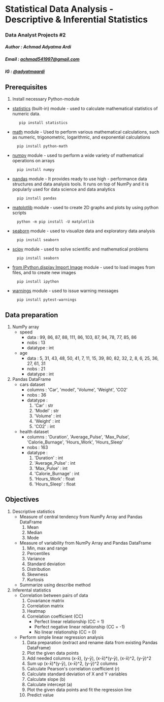 # Statistical Data Analysis - Descriptive & Inferential Statistics

### Data Analyst Projects #2

##### Author : Achmad Adyatma Ardi
##### Email : achmad541997@gmail.com
##### IG : [@adyatmaardi](https://www.instagram.com/adyatmaardi/?hl=id)

## Prerequisites
1. Install necessary Python-module
  - [statistics](https://pypi.org/project/statistics/) (built-in) module - used to calculate mathematical statistics of numeric data.

           pip install statistics

   - [math](https://pypi.org/project/python-math/) module - Used to perform various mathematical calculations, such as numeric, trigonometric, logarithmic, and exponential calculations
   
           pip install python-math
   
   
   - [numpy](https://numpy.org/install/) module - used to perform a wide variety of mathematical operations on arrays

           pip install numpy

   - [pandas](https://pandas.pydata.org/docs/getting_started/install.html) module - It provides ready to use high - performance data structures and data analysis tools. It runs on top of NumPy and it is popularly used for data science and data analytics

           pip install pandas

   - [matplotlib](https://matplotlib.org/stable/users/installing/index.html) module - used to create 2D graphs and plots by using python scripts

           python -m pip install -U matplotlib
           
   - [seaborn](https://pypi.org/project/seaborn/) module - used to visualize data and exploratory data analysis

           pip install seaborn
           
   - [scipy](https://numpy.org/install/) module - used to solve scientific and mathematical problems

           pip install seaborn
           
   - [from IPython.display Import Image](https://ipython.org/install.html) module - used to load images from files, and to create new images

           pip install ipython
           
   - [warnings](https://pypi.org/project/pytest-warnings/) module - used to issue warning messages

           pip install pytest-warnings
           
## Data preparation
1. NumPy array
    - speed 
        - data : 99, 86, 87, 88, 111, 86, 103, 87, 94, 78, 77, 85, 86
        - nobs : 13
        - datatype : int
    - age
        - data : 5, 31, 43, 48, 50, 41, 7, 11, 15, 39, 80, 82, 32, 2, 8, 6, 25, 36, 27, 61, 31
        - nobs : 21
        - datatype : int
2. Pandas DataFrame
    - cars dataset
        - columns : 'Car', 'model', 'Volume', 'Weight', 'CO2'
        - nobs : 36 
        - datatype :
            1) 'Car' : str
            2) 'Model' : str
            3) 'Volume' : int
            4) 'Weight' : int
            5) 'CO2' : int
    - health dataset
        - columns : 'Duration', 'Average_Pulse', 'Max_Pulse', 'Calorie_Burnage', 'Hours_Work', 'Hours_Sleep'
        - nobs : 163
        - datatype :
            1) 'Duration' : int
            2) 'Average_Pulse' : int
            3) 'Max_Pulse' : int
            4) 'Calorie_Burnage' : int
            5) 'Hours_Work' : float
            6) 'Hours_Sleep' : float

## Objectives
1. Descriptive statistics
    - Measure of central tendency from NumPy Array and Pandas DataFrame
        1) Mean
        2) Median
        3) Mode
    - Measure of variability from NumPy Array and Pandas DataFrame
        1) Min, max and range
        2) Percentiles
        3) Variance
        4) Standard deviation
        5) Distribution
        6) Skewness
        7) Kurtosis
    - Summarize using describe method
2. Inferental statistics
    - Correlation between pairs of data
        1) Covariance matrix
        2) Correlation matrix
        3) Heatmap
        4) Correlation coefficient (CC)
            - Perfect linear relationship (CC = 1)
            - Perfect negative linear relationship (CC = -1)
            - No linear relationship (CC = 0)
    - Perform simple linear regression analysis
        1) Data preparation (extract and rename data from existing Pandas DataFrame)
        2) Plot the given data points
        3) Add needed columns (x-x̄), (y-ȳ), (x-x̄)*(y-ȳ), (x-x̄)^2, (y-ȳ)^2
        4) Sum up (x-x̄)*(y-ȳ), (x-x̄)^2, (y-ȳ)^2 columns 
        5) Calculate Pearson's correlation coefficient (r)
        6) Calculate standard deviation of X and Y variables
        7) Calculate slope (b)
        8) Calculate intercept (a)
        9) Plot the given data points and fit the regression line
        10) Predict value

